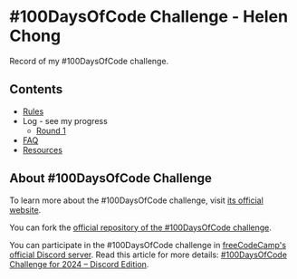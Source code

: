# #100DaysOfCode Challenge - Helen Chong

Record of my #100DaysOfCode challenge.

## Contents

- [Rules](rules.md)
- Log - see my progress
    - [Round 1](r1-log.md)
- [FAQ](FAQ.md)
- [Resources](resources.md)

## About #100DaysOfCode Challenge

To learn more about the #100DaysOfCode challenge, visit [its official website](https://www.100daysofcode.com/).

You can fork the [official repository of the #100DaysOfCode challenge](https://github.com/kallaway/100-days-of-code).

You can participate in the #100DaysOfCode challenge in [freeCodeCamp's official Discord server](https://discord.gg/freecodecamp). Read this article for more details: [#100DaysOfCode Challenge for 2024 – Discord Edition](https://www.freecodecamp.org/news/100daysofcode-challenge-2024-discord/).
